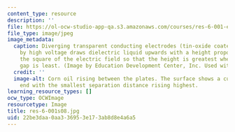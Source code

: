 ```yaml
---
content_type: resource
description: ''
file: https://ol-ocw-studio-app-qa.s3.amazonaws.com/courses/res-6-001-electromagnetic-fields-and-energy-spring-2008/22be3daa0aa336953e173ab8d8e4a6a5_res-6-001s08.jpg
file_type: image/jpeg
image_metadata:
  caption: Diverging transparent conducting electrodes (tin-oxide coated glass) stressed
    by high voltage draws dielectric liquid upwards with a height proportional to
    the square of the electric field so that the height is greatest where the electrode
    gap is least. (Image by Education Development Center, Inc. Used with permission.)
  credit: ''
  image-alt: Corn oil rising between the plates. The surface shows a curve with the
    end with the smallest separation distance rising highest.
learning_resource_types: []
ocw_type: OCWImage
resourcetype: Image
title: res-6-001s08.jpg
uid: 22be3daa-0aa3-3695-3e17-3ab8d8e4a6a5
---
```

